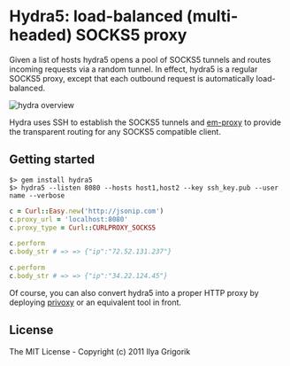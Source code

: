 # Hydra5: load-balanced (multi-headed) SOCKS5 proxy

Given a list of hosts hydra5 opens a pool of SOCKS5 tunnels and routes incoming requests via a random tunnel. In effect, hydra5 is a regular SOCKS5 proxy, except that each outbound request is automatically load-balanced.

![hydra overview](https://github.com/igrigorik/hydra5/raw/master/misc/hydra.png)

Hydra uses SSH to establish the SOCKS5 tunnels and [em-proxy](https://github.com/igrigorik/em-proxy) to provide the transparent routing for any SOCKS5 compatible client.

## Getting started

```
$> gem install hydra5
$> hydra5 --listen 8080 --hosts host1,host2 --key ssh_key.pub --user name --verbose
```

```ruby
c = Curl::Easy.new('http://jsonip.com')
c.proxy_url = 'localhost:8080'
c.proxy_type = Curl::CURLPROXY_SOCKS5

c.perform
c.body_str # => => {"ip":"72.52.131.237"}

c.perform
c.body_str # => => {"ip":"34.22.124.45"}
```

Of course, you can also convert hydra5 into a proper HTTP proxy by deploying [privoxy](http://www.privoxy.org/) or an equivalent tool in front.

## License

The MIT License - Copyright (c) 2011 Ilya Grigorik
